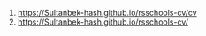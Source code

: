 1. https://Sultanbek-hash.github.io/rsschools-cv/cv
2. https://Sultanbek-hash.github.io/rsschools-cv/
